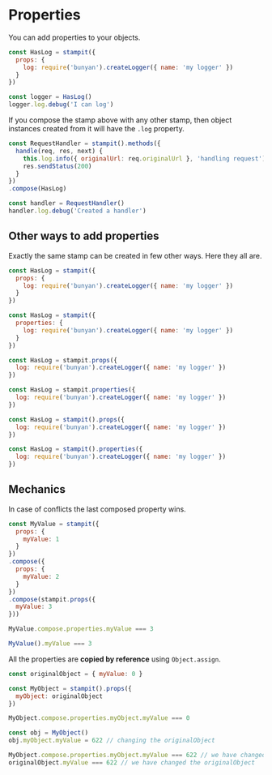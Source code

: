 # Properties

You can add properties to your objects.

```js
const HasLog = stampit({
  props: {
    log: require('bunyan').createLogger({ name: 'my logger' })
  }
})

const logger = HasLog()
logger.log.debug('I can log')
```

If you compose the stamp above with any other stamp, then object instances created from it will have the `.log` property.

```js
const RequestHandler = stampit().methods({
  handle(req, res, next) {
    this.log.info({ originalUrl: req.originalUrl }, 'handling request') // using the .log
    res.sendStatus(200)
  }
})
.compose(HasLog)

const handler = RequestHandler()
handler.log.debug('Created a handler')
```

## Other ways to add properties

Exactly the same stamp can be created in few other ways. Here they all are.

```js
const HasLog = stampit({
  props: {
    log: require('bunyan').createLogger({ name: 'my logger' })
  }
})

const HasLog = stampit({
  properties: {
    log: require('bunyan').createLogger({ name: 'my logger' })
  }
})

const HasLog = stampit.props({
  log: require('bunyan').createLogger({ name: 'my logger' })
})

const HasLog = stampit.properties({
  log: require('bunyan').createLogger({ name: 'my logger' })
})

const HasLog = stampit().props({
  log: require('bunyan').createLogger({ name: 'my logger' })
})

const HasLog = stampit().properties({
  log: require('bunyan').createLogger({ name: 'my logger' })
})
```

## Mechanics

In case of conflicts the last composed property wins.

```js
const MyValue = stampit({
  props: {
    myValue: 1
  }
})
.compose({
  props: {
    myValue: 2
  }
})
.compose(stampit.props({ 
  myValue: 3
}))

MyValue.compose.properties.myValue === 3

MyValue().myValue === 3
```

All the properties are **copied by reference** using `Object.assign`.

```js
const originalObject = { myValue: 0 }

const MyObject = stampit().props({
  myObject: originalObject
})

MyObject.compose.properties.myObject.myValue === 0

const obj = MyObject()
obj.myObject.myValue = 622 // changing the originalObject

MyObject.compose.properties.myObject.myValue === 622 // we have changed the originalObject
originalObject.myValue === 622 // we have changed the originalObject
```



